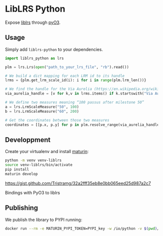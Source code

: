 # LibLRS Python

Expose [liblrs](https://github.com/osrd-project/liblrs/) through [pyO3](https://pyo3.rs).

## Usage

Simply add `liblrs-python` to your dependencies.

```python
import liblrs_python as lrs

plm = lrs.Lrs(open("path_to_your_lrs_file", "rb").read())

# We build a dict mapping for each LRM id to its handle
lrms = {plm.get_lrm_scale_id(i): i for i in range(plm.lrm_len())}

# We find the handle for the Via Aurelia (https://en.wikipedia.org/wiki/Via_Aurelia)
via_aurelia_handle = [v for k,v in lrms.items() if k.startswith("Via Aurelia")][0]

# We define two measures meaning “100 passus after milestone 50”
a = lrs.LrmScaleMeasure("50", 100)
b = lrs.LrmScaleMeasure("60", 200)

# Get the coordinates between those two measures
coordinates = [[p.x, p.y] for p in plm.resolve_range(via_aurelia_handle, a, b)]
```

## Developpment

Create your virtualenv and install [maturin](https://www.maturin.rs):

```sh
python -m venv venv-liblrs
source venv-liblrs/bin/activate
pip install
maturin develop
```


https://gist.github.com/Tristramg/32a2fff35eb8e0bb065eed25d987a2c7

Bindings with PyO3 to liblrs

## Publishing

We publish the library to PYPI running:

```sh
docker run --rm -e MATURIN_PYPI_TOKEN=PYPI_key -w /io/python -v $(pwd)/..:/io ghcr.io/pyo3/maturin publish
```